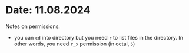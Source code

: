 # Date: 11.08.2024

Notes on permissions.

- you can `cd` into directory but you need `r` to list files in the directory. In other words, you need `r_x` permission (in octal, `5`)
